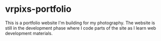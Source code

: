 # vrpixs-portfolio

This is a portfolio website I'm building for my photography. 
The website is still in the development phase where I code parts of the site as I learn web development materials.

